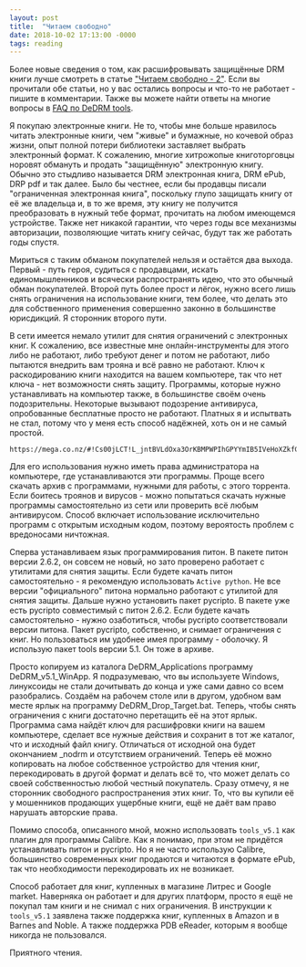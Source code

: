 ```yaml
---
layout: post
title:  "Читаем свободно"
date: 2018-10-02 17:13:00 -0000
tags: reading
---
```


Более новые сведения о том, как расшифровывать защищённые DRM книги лучше смотреть в статье ["Читаем свободно - 2"](/blog/2019/free-reading2). Если вы прочитали обе статьи, но у вас остались вопросы и что-то не работает - пишите в комментарии. Также вы можете найти ответы на многие вопросы в [FAQ по DeDRM tools](https://github.com/apprenticeharper/DeDRM_tools/blob/master/FAQs.md).

Я покупаю электронные книги. Не то, чтобы мне больше нравилось читать электронные книги, чем "живые" и бумажные, но кочевой образ жизни, опыт полной потери библиотеки заставляет выбрать электронный формат. К сожалению, многие хитрожопые книготорговцы норовят обмануть и продать "защищённую" электронную книгу. Обычно это стыдливо называется DRM электронная книга, DRM ePub, DRP pdf и так далее. Было бы честнее, если бы продавцы писали "ограниченная электронная книга", поскольку глупо защищать книгу от её же владельца и, в то же время, эту книгу не получится преобразовать в нужный тебе формат, прочитать на любом имеющемся устройстве. Также нет никакой гарантии, что через годы все механизмы авторизации, позволяющие читать книгу сейчас, будут так же работать годы спустя.

Мириться с таким обманом покупателей нельзя и остаётся два выхода. Первый - путь героя, судиться с продавцами, искать единомышленников и всячески распространять идею, что это обычный обман покупателей. Второй путь более прост и лёгок, нужно всего лишь снять ограничения на использование книги, тем более, что делать это для собственного применения совершенно законно в большинстве юрисдикций. Я сторонник второго пути.

В сети имеется немало утилит для снятия ограничений с электронных книг. К сожалению, все известные мне онлайн-инструменты для этого либо не работают, либо требуют денег и потом не работают, либо пытаются внедрить вам трояна и всё равно не работают. Ключ к раскодированию книги находится на вашем компьютере, так что нет ключа - нет возможности снять защиту. Программы, которые нужно устанавливать на компьютер также, в большинстве своём очень подозрительны. Некоторые вызывают подозрение антивируса, опробованные бесплатные просто не работают. Платных я и испытвать не стал, потому что у меня есть способ надёжней, хоть он и не самый простой.

    https://mega.co.nz/#!Cs00jLCT!L_jntBVLdOxa3OrKBMPWPIhGPYYmIB5IVeHoXZkfGn0

Для его использования нужно иметь права администратора на компьютере, где устанавливаются эти программы. Проще всего скачать архив с программами, нужными для работы, с этого торрента. Если боитесь троянов и вирусов - можно попытаться скачать нужные программы самостоятельно из сети или проверить всё любым антивирусом. Способ включает использование исключительно программ с открытым исходным кодом, поэтому вероятость проблем с вредоносами ничтожная.

Сперва устанавливаем язык программирования питон. В пакете питон версии 2.6.2, он совсем не новый, но зато проверено работает с утилитами для снятия защиты. Если будете качать питон самостоятельно - я рекомендую использовать `Active python`. Не все версии "официального" питона нормально работают с утилитой для снятия защиты. Дальше нужно установить пакет pycripto. В пакете уже есть pycripto совместимый с питон 2.6.2. Если будете качать самостоятельно - нужно озаботиться, чтобы pycripto соответствовали версии питона. Пакет pycripto, собственно, и снимает ограничения с книг. Но пользоваться им удобнее имея программу - оболочку. Я использую пакет tools версии 5.1. Он тоже в архиве.

Просто копируем из каталога DeDRM_Applications программу DeDRM_v5.1_WinApp. Я подразумеваю, что вы используете Windows, линуксоиды не стали дочитывать до конца и уже сами давно со всем разобрались. Создаём на рабочем столе или в другом, удобном вам месте ярлык на программу DeDRM_Drop_Target.bat. Теперь, чтобы снять ограничения с книги достаточно перетащить её на этот ярлык. Программа сама найдёт ключ для расшифровки книги на вашем компьютере, сделает все нужные действия и сохранит в тот же каталог, что и исходный файл книгу. Отличаться от исходной она будет окончанием \_nodrm и отсутствием ограничений. Теперь её можно копировать на любое собственное устройство для чтения книг, перекодировать в другой формат и делать всё то, что может делать со своей собственностью любой честный покупатель. Сразу отмечу, я не сторонник свободного распространения этих книг. То, что вы купили её у мошенников продающих ущербные книги, ещё не даёт вам право нарушать авторские права.

Помимо способа, описанного мной, можно использовать `tools_v5.1` как плагин для программы Calibre. Как я понимаю, при этом не придётся устанавливать питон и pycripto. Но я не часто использую Calibre, большинство современных книг продаются и читаются в формате ePub, так что необходимости перекодировать их не возникает.

Способ работает для книг, купленных в магазине Литрес и Google market. Наверняка он работает и для других платформ, просто я ещё не покупал там книги и не снимал с них ограничения. В инструкции к `tools_v5.1` заявлена также поддержка книг, купленных в Amazon и в Barnes and Noble. А также поддержка PDB eReader, которым я вообще никогда не пользовался.

Приятного чтения.